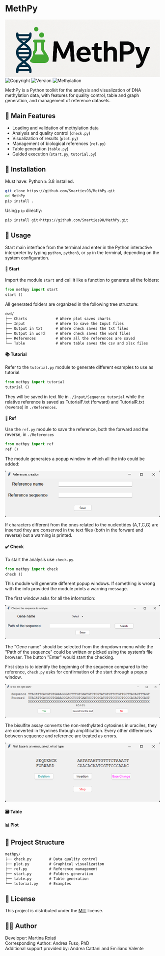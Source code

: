 # MethPy

![Logo](Logo.png)
![Copyright](https://img.shields.io/badge/copyright-2025-blue?style=for-the-badge)
![Version](https://img.shields.io/badge/V_1.0-yellow)
![Methylation](https://img.shields.io/badge/Cpg_and_non-CpG-2025-blue?style=for-the-badge)

MethPy is a Python toolkit for the analysis and visualization of DNA methylation data, with features for quality control, table and graph generation, and management of reference datasets.

## :test_tube: Main Features

- Loading and validation of methylation data
- Analysis and quality control (`check.py`)
- Visualization of results (`plot.py`)
- Management of biological references (`ref.py`)
- Table generation (`table.py`)
- Guided execution (`start.py`, `tutorial.py`)

## :rocket: Installation

Must have: Python ≥ 3.8 installed.

```bash
git clone https://github.com/Smarties98/MethPy.git
cd MethPy
pip install .
```

Using  `pip` directly:

```bash
pip install git+https://github.com/Smarties98/MethPy.git
```

## :compass: Usage

Start main interface from the terminal and enter in the Python interactive interpreter by typing `python`, `python3`, or `py` in the terminal, depending on the system configuration.

#### :open_file_folder: Start
Import the module `start` and call it like a function to generate all the folders:
```python
from methpy import start
start ()
```
All generated folders are organized in the following tree structure: 
```
cwd/
├── Charts             # Where plot saves charts
├── Input              # Where to save the Input files
├── Output in txt      # Where check saves the txt files
├── Output in word     # Where check saves the word files
├── References         # Where all the references are saved
└── Table              # Where table saves the csv and xlsx files
```

#### :books: Tutorial 

Refer to the `tutorial.py` module to generate different examples to use as tutorial.
```python
from methpy import tutorial
tutorial ()
```
They will be saved in text file in `./Input/Sequence tutorial` while the relative reference is saved as TutorialF.txt (forward) and TutorialR.txt (reverse) in `./References`.

#### :bookmark: Ref
Use the `ref.py` module to save the reference, both the forward and the reverse, in `./References`
```python
from methpy import ref
ref ()
```

The module generates a popup window in which all the info could be added:

![ref](ref.png)

If characters different from the ones related to the nucleotides (A,T,C,G) are inserted they are conserved in the text files (both in the forward and reverse) but a warning is printed. 


#### :heavy_check_mark: Check
To start the analysis use `check.py`.

```python
from methpy import check
check ()
```
This module will generate different popup windows. If something is wrong with the info provided the module prints a warning message.

The first window asks for all the information:

![check1](check1.png)

The "Gene name" should be selected from the dropdown menu while the "Path of the sequence" could be written or picked using the system’s file browser. The button "Enter" would start the checking.

First step is to identify the beginning of the sequence compared to the reference, `check.py` asks for confirmation of the start through a popup window.  

![check2](check2.png)

The bisulfite assay converts the non-methylated cytosines in uraciles, they are converted in 
thymines through amplification. Every other differences between sequence and reference are treated as errors.

![check3](check3.png)


#### :card_file_box: Table



#### :bar_chart: Plot



## :file_folder: Project Structure

```
methpy/
├── check.py        # Data quality control
├── plot.py         # Graphical visualization
├── ref.py          # Reference management
├── start.py        # Folders generation
├── table.py        # Table generation
└── tutorial.py     # Examples
```

## :page_facing_up: License

This project is distributed under the [MIT](./LICENSE) license.

## :technologist: Author

Developer: Martina Roiati<br /> 
Corresponding Author: Andrea Fuso, PhD<br />
Additional support provided by: Andrea Cattani and Emiliano Valente
